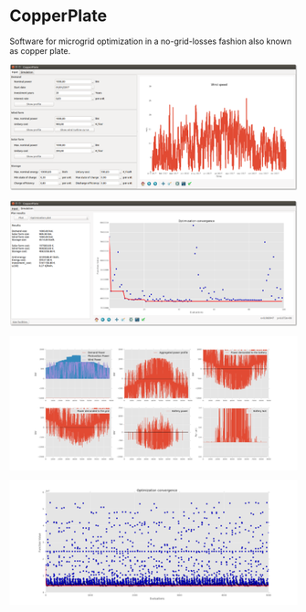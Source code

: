 # CopperPlate
Software for microgrid optimization in a no-grid-losses fashion also known as copper plate.

![](https://github.com/SanPen/CopperPlate/blob/master/pictures/Input_gui.png)

![](https://github.com/SanPen/CopperPlate/blob/master/pictures/Results_gui.png)

![](https://github.com/SanPen/CopperPlate/blob/master/pictures/Optimal_profiles.png)

![](https://github.com/SanPen/CopperPlate/blob/master/pictures/optimization.png)
